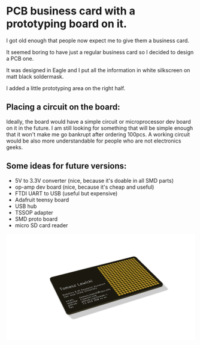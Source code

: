 # PCB business card with a prototyping board on it. 

I got old enough that people now expect me to give them a business card.

It seemed boring to have just a regular business card so I decided to design a PCB one.

It was designed in Eagle and I put all the information in white silkscreen on matt black soldermask.

I added a little prototyping area on the right half.

## Placing a circuit on the board:
Ideally, the board would have a simple circuit or microprocessor dev board on it in the future.
I am still looking for something that will be simple enough that it won't make me go bankrupt after ordering 100pcs. A working circuit would be also more understandable for people who are not electronics geeks.

## Some ideas for future versions:
- 5V to 3.3V converter (nice, because it's doable in all SMD parts)
- op-amp dev board (nice, because it's cheap and useful)
- FTDI UART to USB (useful but expensive)
- Adafruit teensy board
- USB hub 
- TSSOP adapter
- SMD proto board
- micro SD card reader

![](business_card_image.png)
